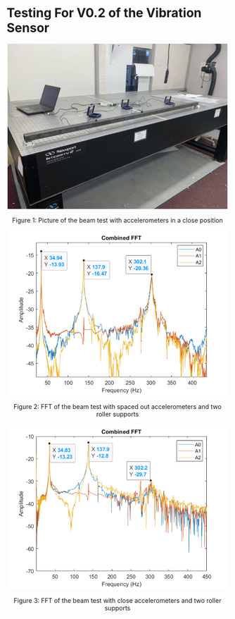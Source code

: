 # Testing For V0.2 of the Vibration Sensor

<p align="center">
<img src="Figures\BeamCloseSetup.jpeg" alt="Beam Close Test Setup" width="500"></a> 
<p align="center">
Figure 1: Picture of the beam test with accelerometers in a close position

<p align="center">
<img src="Figures\TwoRollerSpaced1.png" alt="Two Roller Spaced Test 1" width="500"></a> 
<p align="center">
Figure 2: FFT of the beam test with spaced out accelerometers and two roller supports

<p align="center">
<img src="Figures\TwoRollerClose1.png" alt="Two Roller Close Test 1" width="500"></a> 
<p align="center">
Figure 3: FFT of the beam test with close accelerometers and two roller supports